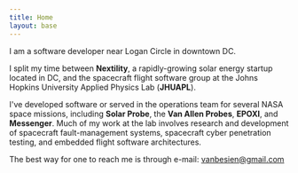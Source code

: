 ```yaml
---
title: Home
layout: base
---
```


I am a software developer near Logan Circle in downtown DC.

I split my time between **Nextility**, a rapidly-growing solar energy startup located in DC, and the spacecraft flight software group at the Johns Hopkins University Applied Physics Lab (**JHUAPL**).

I've developed software or served in the operations team for several NASA space missions, including **Solar Probe**, the **Van Allen Probes**, **EPOXI**, and **Messenger**.
Much of my work at the lab involves research and development of spacecraft fault-management systems, spacecraft cyber penetration testing, and embedded flight software architectures.

The best way for one to reach me is through e-mail: [vanbesien@gmail.com](mailto:vanbesien@gmail.com)

